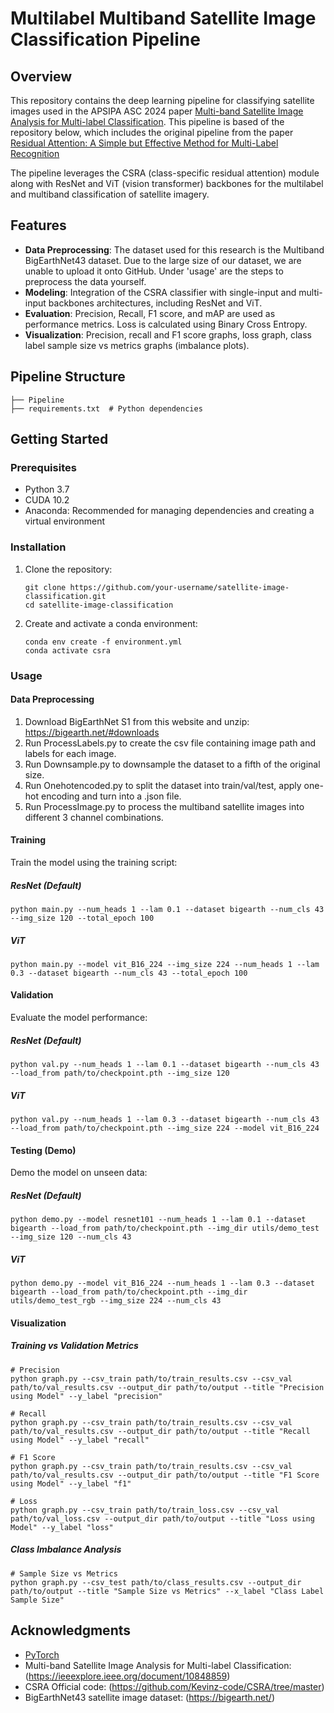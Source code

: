 # Multilabel Multiband Satellite Image Classification Pipeline

## Overview
This repository contains the deep learning pipeline for classifying satellite images used in the APSIPA ASC 2024 paper [Multi-band Satellite Image Analysis for Multi-label Classification](https://ieeexplore.ieee.org/document/10848859). This pipeline is based of the repository below, which includes the original pipeline from the paper [Residual Attention: A Simple but Effective Method for Multi-Label Recognition](https://github.com/Kevinz-code/CSRA)

The pipeline leverages the CSRA (class-specific residual attention) module along with ResNet and ViT (vision transformer) backbones for the multilabel and multiband classification of satellite imagery.

## Features
- **Data Preprocessing**: The dataset used for this research is the Multiband BigEarthNet43 dataset. Due to the large size of our dataset, we are unable to upload it onto GitHub. Under 'usage' are the steps to preprocess the data yourself.
- **Modeling**: Integration of the CSRA classifier with single-input and multi-input backbones architectures, including ResNet and ViT.
- **Evaluation**: Precision, Recall, F1 score, and mAP are used as performance metrics. Loss is calculated using Binary Cross Entropy.
- **Visualization**: Precision, recall and F1 score graphs, loss graph, class label sample size vs metrics graphs (imbalance plots).

## Pipeline Structure
```plaintext
├── Pipeline
├── requirements.txt  # Python dependencies
```


## Getting Started

### Prerequisites
- Python 3.7
- CUDA 10.2
- Anaconda: Recommended for managing dependencies and creating a virtual environment

### Installation
1. Clone the repository:
   ```shell
   git clone https://github.com/your-username/satellite-image-classification.git
   cd satellite-image-classification
   ```
2. Create and activate a conda environment:
   ```shell
   conda env create -f environment.yml
   conda activate csra
   ```

### Usage

#### Data Preprocessing
  1. Download BigEarthNet S1 from this website and unzip: https://bigearth.net/#downloads
  2. Run ProcessLabels.py to create the csv file containing image path and labels for each image.
  3. Run Downsample.py to downsample the dataset to a fifth of the original size.
  4. Run Onehotencoded.py to split the dataset into train/val/test, apply one-hot encoding and turn into a .json file.
  5. Run ProcessImage.py to process the multiband satellite images into different 3 channel combinations.

#### Training
Train the model using the training script:
##### ResNet (Default)
```shell
python main.py --num_heads 1 --lam 0.1 --dataset bigearth --num_cls 43 --img_size 120 --total_epoch 100
```
##### ViT
```shell
python main.py --model vit_B16_224 --img_size 224 --num_heads 1 --lam 0.3 --dataset bigearth --num_cls 43 --total_epoch 100
```

#### Validation
Evaluate the model performance:

##### ResNet (Default)
```shell
python val.py --num_heads 1 --lam 0.1 --dataset bigearth --num_cls 43 --load_from path/to/checkpoint.pth --img_size 120
```

##### ViT
```shell
python val.py --num_heads 1 --lam 0.3 --dataset bigearth --num_cls 43 --load_from path/to/checkpoint.pth --img_size 224 --model vit_B16_224
```
#### Testing (Demo)
Demo the model on unseen data:

##### ResNet (Default)
```shell
python demo.py --model resnet101 --num_heads 1 --lam 0.1 --dataset bigearth --load_from path/to/checkpoint.pth --img_dir utils/demo_test --img_size 120 --num_cls 43
```

##### ViT
```shell
python demo.py --model vit_B16_224 --num_heads 1 --lam 0.3 --dataset bigearth --load_from path/to/checkpoint.pth --img_dir utils/demo_test_rgb --img_size 224 --num_cls 43
```


#### Visualization

##### Training vs Validation Metrics
```shell
# Precision
python graph.py --csv_train path/to/train_results.csv --csv_val path/to/val_results.csv --output_dir path/to/output --title "Precision using Model" --y_label "precision"

# Recall
python graph.py --csv_train path/to/train_results.csv --csv_val path/to/val_results.csv --output_dir path/to/output --title "Recall using Model" --y_label "recall"

# F1 Score
python graph.py --csv_train path/to/train_results.csv --csv_val path/to/val_results.csv --output_dir path/to/output --title "F1 Score using Model" --y_label "f1"

# Loss
python graph.py --csv_train path/to/train_loss.csv --csv_val path/to/val_loss.csv --output_dir path/to/output --title "Loss using Model" --y_label "loss"
```

##### Class Imbalance Analysis
```shell
# Sample Size vs Metrics
python graph.py --csv_test path/to/class_results.csv --output_dir path/to/output --title "Sample Size vs Metrics" --x_label "Class Label Sample Size"
```


## Acknowledgments
- [PyTorch](https://pytorch.org/)
- Multi-band Satellite Image Analysis for Multi-label Classification: (https://ieeexplore.ieee.org/document/10848859)
- CSRA Official code: (https://github.com/Kevinz-code/CSRA/tree/master)
- BigEarthNet43 satellite image dataset: (https://bigearth.net/)
